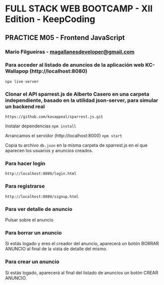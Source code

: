 
# FULL STACK WEB BOOTCAMP - XII Edition - KeepCoding

## PRACTICE M05 - Frontend JavaScript

### Mario Filgueiras - magallanesdeveloper@gmail.com


### Para acceder al listado de anuncios de la aplicación web KC-Wallapop (http://localhost:8080)

`npx live-server`

### Clonar el API sparrest.js de Alberto Casero en una carpeta independiente, basado en la utilidad json-server, para simular un backend real

`https://github.com/kasappeal/sparrest.js.git`

Instalar dependencias
`npm install`

Arrancamos el servidor (http://localhost:8000)
`npm start`

Copia tu archivo `db.json` en la misma carpeta de sparrest.js en el que aparecen los usuarios y anuncios creados.

### Para hacer login

`http://localhost:8080/login.html`


### Para registrarse

`http://localhost:8080/signup.html`


### Para ver detalle de anuncio
Pulsar sobre el anuncio

### Para borrar un anuncio
Si estás logado y eres el creador del anuncio, aparecerá un botón BORRAR ANUNCIO al final de la vista de detalle del mismo.

### Para crear un anuncio
Si estás logado, aparecerá al final del listado de anuncios un botón CREAR ANUNCIO.








